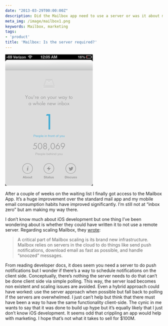 ```yaml
---
date: "2013-03-29T00:00:00Z"
description: Did the Mailbox app need to use a server or was it about marketing?
meta_img: /image/mailbox1.png
keywords: Mailbox, marketing
tags:
- 'product'
title: 'Mailbox: Is the server required?'
---
```


<div class="right10">
  <img src="/image/mailbox1.png" alt="Mailbox" data-width="280" data-height="420" data-layout="responsive" />
</div>

After a couple of weeks on the waiting list I finally got access to the Mailbox App. It’s a huge improvement over the standard mail app and my mobile email consumption habits have improved significantly. I’m still not at “inbox zero” but am making my way there.

I don’t know much about iOS development but one thing I’ve been wondering about is whether they could have written it to not use a remote server. Regarding scaling Mailbox, they <a href="http://www.mailboxapp.com/reservations/?p=1#were-ramping-up" target="_blank">wrote</a>:

<blockquote><p>A critical part of Mailbox scaling is its brand new infrastructure. Mailbox relies on servers in the cloud to do things like send push notifications, download email as fast as possible, and handle “snoozed” messages.</p></blockquote>

From reading developer docs, it does seem you need a server to do push notifications but I wonder if there’s a way to schedule notifications on the client side. Conceptually, there’s nothing the server needs to do that can’t be done client side via simple polling. This way, the server load becomes non existent and scaling issues are avoided. Even a hybrid approach could have worked: use the server approach when possible but fall back to polling if the servers are overwhelmed. I just can’t help but think that there must have been a way to have the same functionality client-side. The cynic in me wants to say that it was done to build up hype but it’s equally likely that I just don’t know iOS development. It seems odd that crippling an app would help with marketing. I hope that’s not what it takes to sell for $100M.
